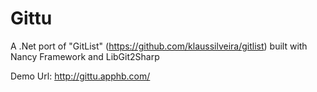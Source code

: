 Gittu
======

A .Net port of "GitList" (https://github.com/klaussilveira/gitlist) built with Nancy Framework and LibGit2Sharp

Demo Url: http://gittu.apphb.com/